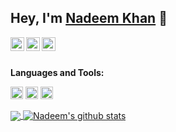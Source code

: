 ## Hey, I'm [Nadeem Khan](https://www.linkedin.com/in/nadeemkhan5811/) 👋


<a href="https://www.linkedin.com/in/nadeemkhan5811/">
  <img align="left" alt="Nadeem's Linkdein" width="22px" src="https://cdn.jsdelivr.net/npm/simple-icons@v3/icons/linkedin.svg" />
</a>
<a href="https://github.com/nadim-khan">
  <img align="left" alt="Nadeem's Github" width="22px" src="https://cdn.jsdelivr.net/npm/simple-icons@v3/icons/github.svg" />
</a>
<a href="https://instagram.com/iam_noddy/">
  <img align="left" alt="Nadeem's Instagram" width="22px" src="https://cdn.jsdelivr.net/npm/simple-icons@v3/icons/instagram.svg" />
</a>

<br/>
<br/>


**Languages and Tools:**  

<code><img height="20" src="https://cdn.worldvectorlogo.com/logos/angular-icon-1.svg"></code>
<code><img height="20" src="https://cdn.worldvectorlogo.com/logos/mlab-1.svg"></code>
<code><img height="20" src="https://cdn.worldvectorlogo.com/logos/nodejs-2.svg"></code>

  

<a href="https://github.com/nadim-khan">
  <img align="center" src="https://github-readme-stats.vercel.app/api/top-langs/?username=nadim-khan&theme=dark&hide_langs_below=1" />
</a>
<a href="https://github.com/singhsugga">
 <img align="center" src="https://github-readme-stats.vercel.app/api?username=nadim-khan&show_icons=true&theme=dracula&line_height=27" alt="Nadeem's github stats"/>
</a>

<div align="center">

</div>
